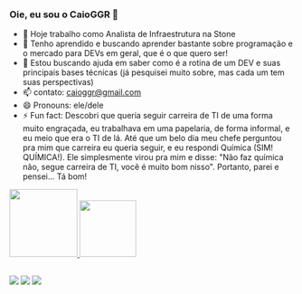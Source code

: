 ### Oie, eu sou o CaioGGR 👋


- 🔭 Hoje trabalho como Analista de Infraestrutura na Stone
- 🌱 Tenho aprendido e buscando aprender bastante sobre programação e o mercado para DEVs em geral, que é o que quero ser!
- 🤔 Estou buscando ajuda em saber como é a rotina de um DEV e suas principais bases técnicas (já pesquisei muito sobre, mas cada um tem suas perspectivas)
- 📫 contato: caioggr@gmail.com
- 😄 Pronouns: ele/dele
- ⚡ Fun fact: Descobri que queria seguir carreira de TI de uma forma muito engraçada, eu trabalhava em uma papelaria, de forma informal, e eu meio que era o TI de lá. Até que um belo dia meu chefe perguntou pra mim que carreira eu queria seguir, e eu respondi Química (SIM! QUÍMICA!). Ele simplesmente virou pra mim e disse: "Não faz química não, segue carreira de TI, você é muito bom nisso". Portanto, parei e pensei... Tá bom!

<div align="left">
  <a href="https://github.com/CaioGGR">
  <img height="120em" src="https://github-readme-stats.vercel.app/api?username=CaioGGR&show_icons=true&theme=dark&include_all_commits=true&count_private=true"/>
  <img height="100em" src="https://github-readme-stats.vercel.app/api/top-langs/?username=CaioGGR&layout=compact&langs_count=7&theme=dark"/>
</div>

  ##
  
  <div> 
  <a href="https://www.instagram.com/caiogabrielgr/" target="_blank"><img src="https://img.shields.io/badge/-Instagram-%23E4405F?style=for-the-badge&logo=instagram&logoColor=white" target="_blank"></a>
  <a href = "mailto:caioggr@gmail.com"><img src="https://img.shields.io/badge/-Gmail-%23333?style=for-the-badge&logo=gmail&logoColor=white" target="_blank"></a>
  <a href="https://www.linkedin.com/in/caio-ribeiro-2135b0190/" target="_blank"><img src="https://img.shields.io/badge/-LinkedIn-%230077B5?style=for-the-badge&logo=linkedin&logoColor=white" target="_blank"></a> 
</div>

